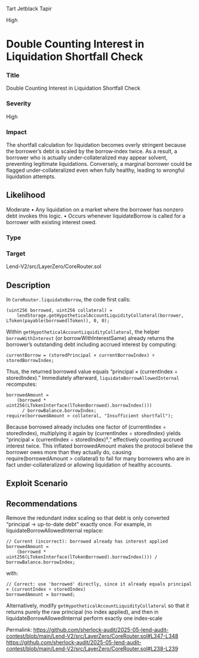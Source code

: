 Tart Jetblack Tapir

High

# Double Counting Interest in Liquidation Shortfall Check

### Title
Double Counting Interest in Liquidation Shortfall Check

### Severity
High

### Impact 
The shortfall calculation for liquidation becomes overly stringent because the borrower’s debt is scaled by the borrow‐index twice. As a result, a borrower who is actually under‐collateralized may appear solvent, preventing legitimate liquidations. Conversely, a marginal borrower could be flagged under‐collateralized even when fully healthy, leading to wrongful liquidation attempts.

## Likelihood
Moderate
•	Any liquidation on a market where the borrower has nonzero debt invokes this logic.
•	Occurs whenever liquidateBorrow is called for a borrower with existing interest owed.

### Type


### Target
Lend-V2/src/LayerZero/CoreRouter.sol

## Description
In `CoreRouter.liquidateBorrow`, the code first calls:
```solidity
(uint256 borrowed, uint256 collateral) =
    lendStorage.getHypotheticalAccountLiquidityCollateral(borrower, LToken(payable(borrowedlToken)), 0, 0);
```

Within `getHypotheticalAccountLiquidityCollateral`, the helper `borrowWithInterest` (or borrowWithInterestSame) already returns the borrower’s outstanding debt including accrued interest by computing:
```solidity
currentBorrow = (storedPrincipal × currentBorrowIndex) ÷ storedBorrowIndex;
```

Thus, the returned borrowed value equals “principal × (currentIndex ÷ storedIndex).”
Immediately afterward, `liquidateBorrowAllowedInternal` recomputes:
```solidity
borrowedAmount =
    (borrowed * uint256(LTokenInterface(lTokenBorrowed).borrowIndex())) 
      / borrowBalance.borrowIndex;
require(borrowedAmount > collateral, "Insufficient shortfall");
```
Because borrowed already includes one factor of (currentIndex ÷ storedIndex), multiplying it again by (currentIndex ÷ storedIndex) yields “principal × (currentIndex ÷ storedIndex)²,” effectively counting accrued interest twice. This inflated borrowedAmount makes the protocol believe the borrower owes more than they actually do, causing require(borrowedAmount > collateral) to fail for many borrowers who are in fact under‐collateralized or allowing liquidation of healthy accounts.



## Exploit Scenario


## Recommendations
Remove the redundant index scaling so that debt is only converted “principal → up-to-date debt” exactly once. For example, in liquidateBorrowAllowedInternal replace:
```solidity
// Current (incorrect): borrowed already has interest applied
borrowedAmount =
    (borrowed * uint256(LTokenInterface(lTokenBorrowed).borrowIndex())) / borrowBalance.borrowIndex;
```
with:
```solidity
// Correct: use 'borrowed' directly, since it already equals principal × (currentIndex ÷ storedIndex)
borrowedAmount = borrowed;
```

Alternatively, modify `getHypotheticalAccountLiquidityCollateral` so that it returns purely the raw principal (no index applied), and then in liquidateBorrowAllowedInternal perform exactly one index‐scale



Permalink:
https://github.com/sherlock-audit/2025-05-lend-audit-contest/blob/main/Lend-V2/src/LayerZero/CoreRouter.sol#L347-L348
https://github.com/sherlock-audit/2025-05-lend-audit-contest/blob/main/Lend-V2/src/LayerZero/CoreRouter.sol#L238-L239

